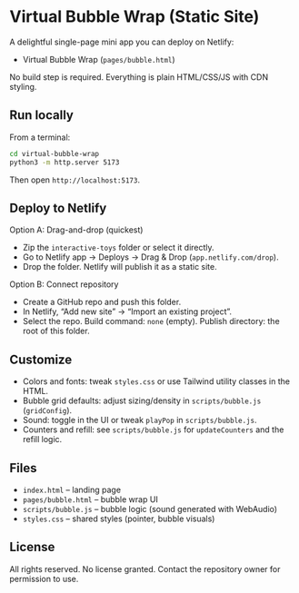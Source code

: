# Virtual Bubble Wrap (Static Site)

A delightful single-page mini app you can deploy on Netlify:

- Virtual Bubble Wrap (`pages/bubble.html`)

No build step is required. Everything is plain HTML/CSS/JS with CDN styling.

## Run locally

From a terminal:

```bash
cd virtual-bubble-wrap
python3 -m http.server 5173
```

Then open `http://localhost:5173`.

## Deploy to Netlify

Option A: Drag-and-drop (quickest)
- Zip the `interactive-toys` folder or select it directly.
- Go to Netlify app → Deploys → Drag & Drop (`app.netlify.com/drop`).
- Drop the folder. Netlify will publish it as a static site.

Option B: Connect repository
- Create a GitHub repo and push this folder.
- In Netlify, “Add new site” → “Import an existing project”.
- Select the repo. Build command: `none` (empty). Publish directory: the root of this folder.

## Customize

- Colors and fonts: tweak `styles.css` or use Tailwind utility classes in the HTML.
- Bubble grid defaults: adjust sizing/density in `scripts/bubble.js` (`gridConfig`).
- Sound: toggle in the UI or tweak `playPop` in `scripts/bubble.js`.
- Counters and refill: see `scripts/bubble.js` for `updateCounters` and the refill logic.

## Files

- `index.html` – landing page
- `pages/bubble.html` – bubble wrap UI
- `scripts/bubble.js` – bubble logic (sound generated with WebAudio)
- `styles.css` – shared styles (pointer, bubble visuals)

## License

All rights reserved. No license granted. Contact the repository owner for permission to use.